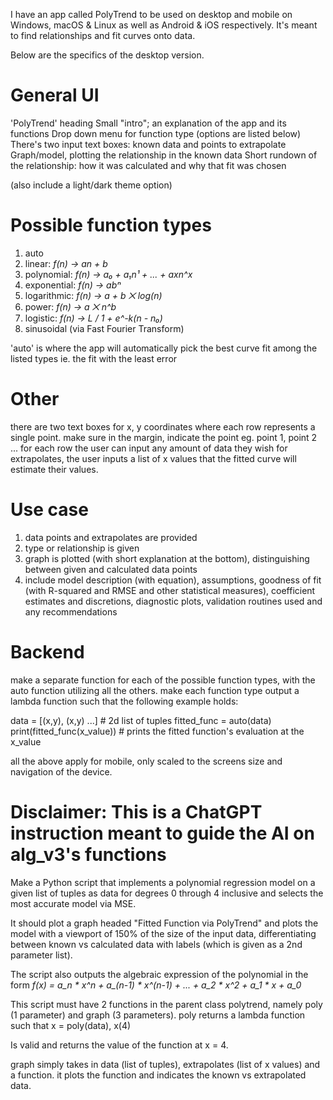 I have an app called PolyTrend to be used on desktop and mobile on Windows, macOS & Linux as well as Android & iOS respectively.
It's meant to find relationships and fit curves onto data.

Below are the specifics of the desktop version.

# General UI
'PolyTrend' heading
Small "intro"; an explanation of the app and its functions
Drop down menu for function type (options are listed below)
There's two input text boxes: known data and points to extrapolate
Graph/model, plotting the relationship in the known data
Short rundown of the relationship: how it was calculated and why that fit was chosen

(also include a light/dark theme option)

# Possible function types
1. auto
2. linear: *f(n) -> an + b*
2. polynomial: *f(n) -> a₀ + a₁n¹ + ... + axn^x*
3. exponential: *f(n) -> abⁿ*
4. logarithmic: *f(n) -> a + b ⨉ log(n)*
5. power: *f(n) -> a ⨉ n^b*
6. logistic: *f(n) -> L / 1 + e^-k(n - n₀)*
7. sinusoidal (via Fast Fourier Transform)

'auto' is where the app will automatically pick the best curve fit among the listed types ie. the fit with the least error

# Other

there are two text boxes for x, y coordinates where each row represents a single point.
make sure in the margin, indicate the point eg. point 1, point 2 ... for each row
the user can input any amount of data they wish
for extrapolates, the user inputs a list of x values that the fitted curve will estimate their values.

# Use case
1. data points and extrapolates are provided
2. type or relationship is given
3. graph is plotted (with short explanation at the bottom), distinguishing between given and calculated data points
4. include model description (with equation), assumptions, goodness of fit (with R-squared and RMSE and other statistical measures), coefficient estimates and discretions, diagnostic plots, validation routines used and any recommendations

# Backend
make a separate function for each of the possible function types, with the auto function utilizing all the others.
make each function type output a lambda function such that the following example holds:

data = [(x,y), (x,y) ...] # 2d list of tuples
fitted_func = auto(data)
print(fitted_func(x_value)) # prints the fitted function's evaluation at the x_value

all the above apply for mobile, only scaled to the screens size and navigation of the device.

# Disclaimer: This is a ChatGPT instruction meant to guide the AI on alg_v3's functions

Make a Python script that implements a polynomial regression model on a given list of tuples as data for degrees 0 through 4 inclusive and selects the most accurate model via MSE.

It should plot a graph headed "Fitted Function via PolyTrend" and plots the model with a viewport of 150% of the size of the input data, differentiating between known vs calculated data with labels (which is given as a 2nd parameter list).

The script also outputs the algebraic expression of the polynomial in the form
*f(x) = a_n * x^n + a_(n-1) * x^(n-1) + ... + a_2 * x^2 + a_1 * x + a_0*

This script must have 2 functions in the parent class polytrend, namely poly (1 parameter) and graph (3 parameters). poly returns a lambda function such that x = poly(data), x(4)

Is valid and returns the value of the function at x = 4.

graph simply takes in data (list of tuples), extrapolates (list of x values) and a function. it plots the function and indicates the known vs extrapolated data.